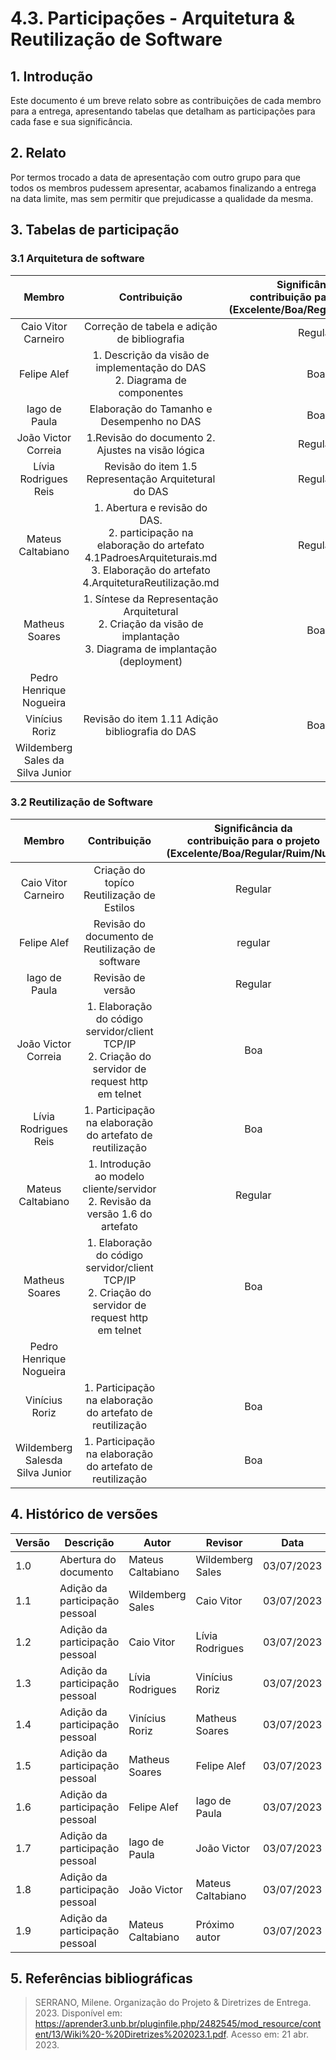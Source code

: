# 4.3. Participações - Arquitetura & Reutilização de Software

## 1. Introdução

Este documento é um breve relato sobre as contribuições de cada membro para a entrega, apresentando tabelas que detalham as participações para cada fase e sua significância.

## 2. Relato

Por termos trocado a data de apresentação com outro grupo para que todos os membros pudessem apresentar, acabamos finalizando a entrega na data limite, mas sem permitir que prejudicasse a qualidade da mesma.

## 3. Tabelas de participação

### 3.1 Arquitetura de software

|              Membro              |                                                                            Contribuição                                                                             | Significância da <br> contribuição para o projeto <br> (Excelente/Boa/Regular/Ruim/Nula) |
| :------------------------------: | :-----------------------------------------------------------------------------------------------------------------------------------------------------------------: | :--------------------------------------------------------------------------------------: |
|       Caio Vitor Carneiro        |                                                             Correção de tabela e adição de bibliografia                                                             |                                         Regular                                          |
|           Felipe Alef            |                                             1. Descrição da visão de implementação do DAS<br>2. Diagrama de componentes                                             |                                           Boa                                            |
|          Iago de Paula           |                                                              Elaboração do Tamanho e Desempenho no DAS                                                              |                                           Boa                                            |
|       João Victor Correia        |                                                          1.Revisão do documento 2. Ajustes na visão lógica                                                          |                                         Regular                                          |
|       Lívia Rodrigues Reis       |                                                        Revisão do item 1.5 Representação Arquitetural do DAS                                                        |                                         Regular                                          |
|        Mateus Caltabiano         | 1. Abertura e revisão do DAS. <br> 2. participação na elaboração do artefato 4.1PadroesArquiteturais.md <br> 3. Elaboração do artefato 4.ArquiteturaReutilização.md |                                         Regular                                          |
|          Matheus Soares          |                    1. Síntese da Representação Arquitetural <br> 2. Criação da visão de implantação <br> 3. Diagrama de implantação (deployment)                    |                                           Boa                                            |
|     Pedro Henrique Nogueira      |                                                                                                                                                                     |                                                                                          |
|          Vinícius Roriz          |                                                           Revisão do item 1.11 Adição bibliografia do DAS                                                           |                                           Boa                                            |
| Wildemberg Sales da Silva Junior |                                                                                                                                                                     |                                                                                          |

### 3.2 Reutilização de Software

|             Membro              |                                             Contribuição                                             | Significância da <br> contribuição para o projeto <br> (Excelente/Boa/Regular/Ruim/Nula) |
| :-----------------------------: | :--------------------------------------------------------------------------------------------------: | :--------------------------------------------------------------------------------------: |
|       Caio Vitor Carneiro       |                              Criação do topíco Reutilização de Estilos                               |                                         Regular                                          |
|           Felipe Alef           |                           Revisão do documento de Reutilização de software                           |                                         regular                                          |
|          Iago de Paula          |                                          Revisão de versão                                           |                                         Regular                                          |
|       João Victor Correia       | 1. Elaboração do código servidor/client TCP/IP <br> 2. Criação do servidor de request http em telnet |                                           Boa                                            |
|      Lívia Rodrigues Reis       |                      1. Participação na elaboração do artefato de reutilização                       |                                           Boa                                            |
|        Mateus Caltabiano        |          1. Introdução ao modelo cliente/servidor <br> 2. Revisão da versão 1.6 do artefato          |                                         Regular                                          |
|         Matheus Soares          | 1. Elaboração do código servidor/client TCP/IP <br> 2. Criação do servidor de request http em telnet |                                           Boa                                            |
|     Pedro Henrique Nogueira     |                                                                                                      |                                                                                          |
|         Vinícius Roriz          |                      1. Participação na elaboração do artefato de reutilização                       |                                           Boa                                            |
| Wildemberg Salesda Silva Junior |                      1. Participação na elaboração do artefato de reutilização                       |                                           Boa                                            |

## 4. Histórico de versões

| Versão | Descrição                      | Autor             | Revisor           | Data       |
| ------ | ------------------------------ | ----------------- | ----------------- | ---------- |
| 1.0    | Abertura do documento          | Mateus Caltabiano | Wildemberg Sales  | 03/07/2023 |
| 1.1    | Adição da participação pessoal | Wildemberg Sales  | Caio Vitor        | 03/07/2023 |
| 1.2    | Adição da participação pessoal | Caio Vitor        | Lívia Rodrigues   | 03/07/2023 |
| 1.3    | Adição da participação pessoal | Lívia Rodrigues   | Vinícius Roriz    | 03/07/2023 |
| 1.4    | Adição da participação pessoal | Vinícius Roriz    | Matheus Soares    | 03/07/2023 |
| 1.5    | Adição da participação pessoal | Matheus Soares    | Felipe Alef       | 03/07/2023 |
| 1.6    | Adição da participação pessoal | Felipe Alef       | Iago de Paula     | 03/07/2023 |
| 1.7    | Adição da participação pessoal | Iago de Paula     | João Victor       | 03/07/2023 |
| 1.8    | Adição da participação pessoal | João Victor       | Mateus Caltabiano | 03/07/2023 |
| 1.9    | Adição da participação pessoal | Mateus Caltabiano | Próximo autor     | 03/07/2023 |

## 5. Referências bibliográficas

> SERRANO, Milene. Organização do Projeto & Diretrizes de Entrega. 2023. Disponível em: https://aprender3.unb.br/pluginfile.php/2482545/mod_resource/content/13/Wiki%20-%20Diretrizes%202023.1.pdf. Acesso em: 21 abr. 2023.
